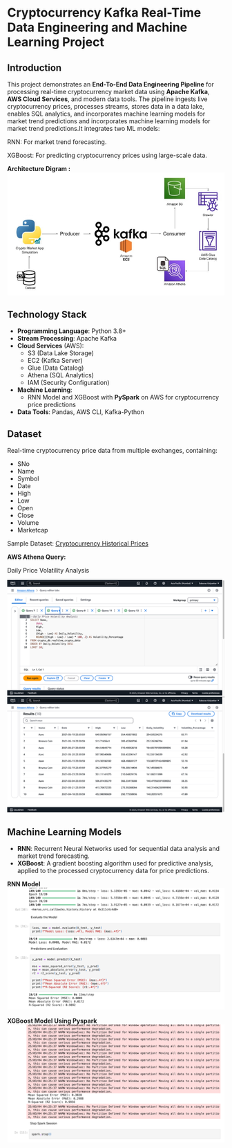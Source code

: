 # Cryptocurrency Kafka Real-Time Data Engineering and Machine Learning Project

## Introduction
This project demonstrates an **End-To-End Data Engineering Pipeline** for processing real-time cryptocurrency market data using **Apache Kafka**, **AWS Cloud Services**, and modern data tools. The pipeline ingests live cryptocurrency prices, processes streams, stores data in a data lake, enables SQL analytics, and incorporates machine learning models for market trend predictions and incorporates machine learning models for market trend predictions.It integrates two ML models:

RNN: For market trend forecasting.

XGBoost: For predicting cryptocurrency prices using large-scale data. 

**Architecture Digram :**
![Architecture](ArchitectureDigram.jpg)


## Technology Stack
- **Programming Language**: Python 3.8+
- **Stream Processing**: Apache Kafka
- **Cloud Services** (AWS):
  - S3 (Data Lake Storage)
  - EC2 (Kafka Server)
  - Glue (Data Catalog)
  - Athena (SQL Analytics)
  - IAM (Security Configuration)
- **Machine Learning**:
  - RNN Model and XGBoost with **PySpark** on AWS for cryptocurrency price predictions
- **Data Tools**: Pandas, AWS CLI, Kafka-Python

## Dataset
Real-time cryptocurrency price data from multiple exchanges, containing:
- SNo
- Name
- Symbol
- Date
- High
- Low
- Open
- Close
- Volume
- Marketcap

Sample Dataset: [Cryptocurrency Historical Prices](https://www.kaggle.com/datasets/sudalairajkumar/cryptocurrencypricehistory)

**AWS Athena Query:**
  
   Daily Price Volatility Analysis
  
   ![Athena Query](q1.png)
   ![Athena Query](r1.png)

## Machine Learning Models
- **RNN**:  Recurrent Neural Networks used for sequential data analysis and market trend forecasting.
- **XGBoost**: A gradient boosting algorithm used for predictive analysis, applied to the processed cryptocurrency data for price predictions.
  
**RNN Model**
  ![RNN Model](cryptoRNN.png)

**XGBoost Model Using Pyspark**
  ![XGBoost Model](pyspark.png)


